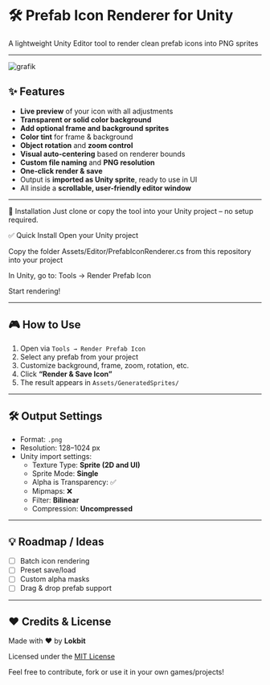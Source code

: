 # 🛠️ Prefab Icon Renderer for Unity

A lightweight Unity Editor tool to render clean prefab icons into PNG sprites

---

![grafik](https://github.com/user-attachments/assets/eb1cd705-53d3-436d-b314-8c5e9bd35019)


## ✨ Features

- **Live preview** of your icon with all adjustments  
- **Transparent or solid color background**
- **Add optional frame and background sprites**
- **Color tint** for frame & background  
- **Object rotation** and **zoom control**
- **Visual auto-centering** based on renderer bounds
- **Custom file naming** and **PNG resolution**
- **One-click render & save**
- Output is **imported as Unity sprite**, ready to use in UI  
- All inside a **scrollable, user-friendly editor window**

---

📂 Installation
Just clone or copy the tool into your Unity project – no setup required.

✅ Quick Install
Open your Unity project

Copy the folder Assets/Editor/PrefabIconRenderer.cs from this repository into your project

In Unity, go to:
Tools → Render Prefab Icon

Start rendering! 

---

## 🎮 How to Use

1. Open via `Tools → Render Prefab Icon`  
2. Select any prefab from your project  
3. Customize background, frame, zoom, rotation, etc.  
4. Click **“Render & Save Icon”**  
5. The result appears in `Assets/GeneratedSprites/`

---

## 🛠 Output Settings

- Format: `.png`  
- Resolution: 128–1024 px  
- Unity import settings:  
  - Texture Type: **Sprite (2D and UI)**  
  - Sprite Mode: **Single**  
  - Alpha is Transparency: ✅  
  - Mipmaps: ❌  
  - Filter: **Bilinear**  
  - Compression: **Uncompressed**

---


## 💡 Roadmap / Ideas

- [ ] Batch icon rendering  
- [ ] Preset save/load  
- [ ] Custom alpha masks  
- [ ] Drag & drop prefab support  

---

## ❤️ Credits & License

Made with ❤️ by **Lokbit**

Licensed under the [MIT License](LICENSE)

Feel free to contribute, fork or use it in your own games/projects!
